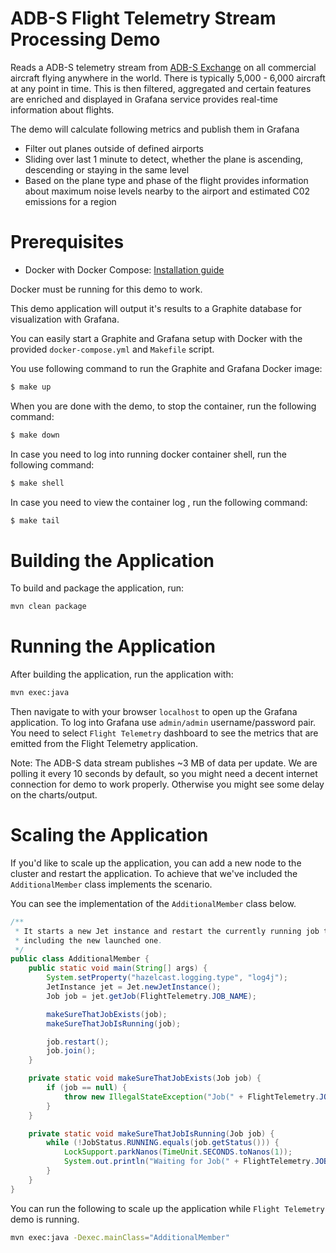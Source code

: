 # ADB-S Flight Telemetry Stream Processing Demo

Reads a ADB-S telemetry stream from [ADB-S Exchange](https://www.adsbexchange.com/) on all commercial aircraft flying anywhere in the world. 
There is typically 5,000 - 6,000 aircraft at any point in time. 
This is then filtered, aggregated and certain features are enriched and displayed in Grafana
 service provides real-time information about flights. 
             

The demo will calculate following metrics and publish them in Grafana
- Filter out planes outside of defined airports
- Sliding over last 1 minute to detect, whether the plane is ascending, descending or staying in the same level 
- Based on the plane type and phase of the flight provides information about maximum noise levels nearby to the airport and estimated C02 emissions for a region


# Prerequisites

- Docker with Docker Compose: [Installation guide](https://docs.docker.com/install/)

Docker must be running for this demo to work. 

This demo application will output it's results to a Graphite database for visualization with Grafana.

You can easily start a Graphite and Grafana setup with Docker with the provided `docker-compose.yml` and  `Makefile` script.

You use following command to run the Graphite and Grafana Docker image:

```bash
$ make up
```

When you are done with the demo, to stop the container, run the following command:
```bash
$ make down
```

In case you need to log into running docker container shell, run the following command:
```bash
$ make shell
```

In case you need to view the container log , run the following command:
```bash
$ make tail
```

# Building the Application

To build and package the application, run:

```bash
mvn clean package
```

# Running the Application

After building the application, run the application with:

```bash
mvn exec:java
```

Then navigate to with your browser `localhost` to open up the Grafana application.
To log into Grafana use `admin/admin` username/password pair. 
You need to select `Flight Telemetry` dashboard to see the metrics 
that are emitted from the Flight Telemetry application.

Note: The ADB-S data stream publishes ~3 MB of data per update. We are polling it every 10 seconds by default, so you might need a decent internet connection for demo to work properly. Otherwise you might see some delay on the charts/output.

# Scaling the Application
If you'd like to scale up the application, you can add a new node to the cluster and restart the application. To achieve
that we've included the `AdditionalMember` class implements the scenario.

You can see the implementation of the `AdditionalMember` class below.

```java
/**
 * It starts a new Jet instance and restart the currently running job to scale it to run on all members
 * including the new launched one.
 */
public class AdditionalMember {
    public static void main(String[] args) {
        System.setProperty("hazelcast.logging.type", "log4j");
        JetInstance jet = Jet.newJetInstance();
        Job job = jet.getJob(FlightTelemetry.JOB_NAME);

        makeSureThatJobExists(job);
        makeSureThatJobIsRunning(job);

        job.restart();
        job.join();
    }

    private static void makeSureThatJobExists(Job job) {
        if (job == null) {
            throw new IllegalStateException("Job(" + FlightTelemetry.JOB_NAME + ") cannot be found. Are you sure that you\'ve started the FlightTelemetry ?");
        }
    }

    private static void makeSureThatJobIsRunning(Job job) {
        while (!JobStatus.RUNNING.equals(job.getStatus())) {
            LockSupport.parkNanos(TimeUnit.SECONDS.toNanos(1));
            System.out.println("Waiting for Job(" + FlightTelemetry.JOB_NAME + ")  to be started.");
        }
    }
}

```

You can run the following to scale up the application while `Flight Telemetry` demo is running.

```bash
mvn exec:java -Dexec.mainClass="AdditionalMember"
```
